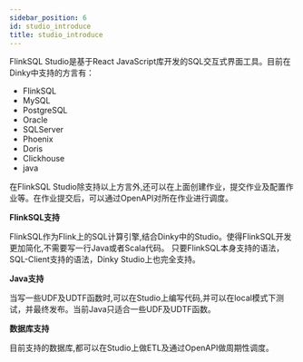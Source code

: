 ```yaml
---
sidebar_position: 6
id: studio_introduce
title: studio_introduce
---
```






FlinkSQL Studio是基于React JavaScript库开发的SQL交互式界面工具。目前在Dinky中支持的方言有：
 - FlinkSQL
 - MySQL
 - PostgreSQL
 - Oracle
 - SQLServer
 - Phoenix
 - Doris
 - Clickhouse
 - java 

在FlinkSQL Studio除支持以上方言外,还可以在上面创建作业，提交作业及配置作业等。在作业提交后，可以通过OpenAPI对所在作业进行调度。
 
**FlinkSQL支持**

 FlinkSQL作为Flink上的SQL计算引擎,结合Dinky中的Studio。使得FlinkSQL开发更加简化,不需要写一行Java或者Scala代码。
 只要FlinkSQL本身支持的语法，SQL-Client支持的语法，Dinky Studio上也完全支持。

**Java支持**

当写一些UDF及UDTF函数时,可以在Studio上编写代码,并可以在local模式下测试，并最终发布。当前Java只适合一些UDF及UDTF函数。

**数据库支持**

目前支持的数据库,都可以在Studio上做ETL及通过OpenAPI做周期性调度。

 
 
 
 